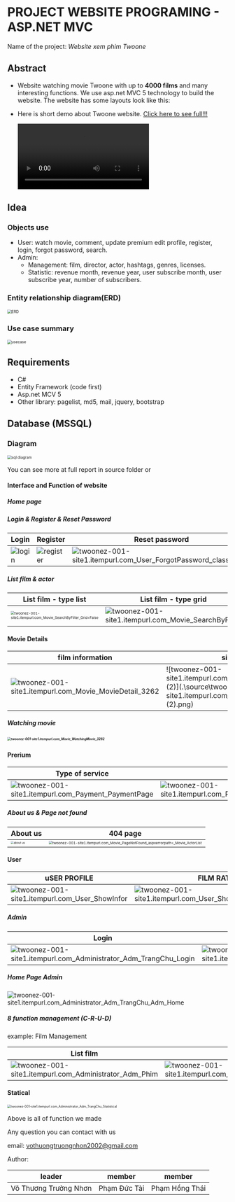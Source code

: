 # PROJECT WEBSITE PROGRAMING - ASP.NET MVC 

Name of the project: *Website xem phim Twoone*

## Abstract
- Website watching movie Twoone with up to **4000 films** and many interesting functions. We use asp.net MVC 5 technology to build the website. 
  The website has some layouts look like this:

- Here is short demo about Twoone website. [Click here to see full!!!](aa)

  <video src=".\source\short demo.mp4"></video>
## Idea

### Objects use

- User: watch movie, comment, update premium edit profile, register, login, forgot password, search.
- Admin: 
    - Management: film, director, actor, hashtags, genres, licenses.
    - Statistic: revenue month, revenue year, user subscribe month, user subscribe year, number of subscribers.

### Entity relationship diagram(ERD)

<img src=".\source\ERD.png" style="zoom:60%;" alt ="ERD"/>

### Use case summary

<img src=".\source\Usecasetq.png" style="zoom:60%" alt="usecase" />

## Requirements
- C# 
- Entity Framework (code first)
- Asp.net MCV 5
- Other library: pagelist, md5, mail, jquery, bootstrap
## Database (MSSQL)

### Diagram

<img src=".\source\sql.png" style="zoom:60%;" alt="sql diagram"/>

You can see more at full report in source folder or 

[**Click here!!!**]: ~/Source/fullreport.pdf	"Click here!!!"



#### Interface and Function of website

##### Home page

##### Login & Register & Reset Password

| Login                                                        | Register                                                     | Reset password                                               |
| ------------------------------------------------------------ | ------------------------------------------------------------ | ------------------------------------------------------------ |
| ![login](.\source\login.png) | ![register](.\source\register.png) | ![twoonez-001-site1.itempurl.com_User_ForgotPassword_class=small](.\source\twoonez-001-site1.itempurl.com_User_ForgotPassword_class=small.png) |

##### List film & actor

| List film - type list                                        | List film - type grid                                        | List actor                                                   |
| ------------------------------------------------------------ | ------------------------------------------------------------ | ------------------------------------------------------------ |
| <img src=".\source\twoonez-001-site1.itempurl.com_Movie_SearchByFilter_Grid=False.png" alt="twoonez-001-site1.itempurl.com_Movie_SearchByFilter_Grid=False" style="zoom:50%;" /> | <img src=".\source\twoonez-001-site1.itempurl.com_Movie_SearchByFilter.png" alt="twoonez-001-site1.itempurl.com_Movie_SearchByFilter"  /> | <img src=".\source\twoonez-001-site1.itempurl.com_Movie_ActorGrid.png" alt="twoonez-001-site1.itempurl.com_Movie_ActorGrid"  /> |

#### Movie Details

| film information                                             | similar film                                                 |
| ------------------------------------------------------------ | ------------------------------------------------------------ |
| ![twoonez-001-site1.itempurl.com_Movie_MovieDetail_3262](.\source\twoonez-001-site1.itempurl.com_Movie_MovieDetail_3262.png) | ![twoonez-001-site1.itempurl.com_Movie_MovieDetail_3262 (2)](.\source\twoonez-001-site1.itempurl.com_Movie_MovieDetail_3262 (2).png) |

##### Watching movie

##### <img src=".\source\twoonez-001-site1.itempurl.com_Movie_WatchingMovie_3262.png" alt="twoonez-001-site1.itempurl.com_Movie_WatchingMovie_3262" style="zoom: 50%;" />

#### Prerium

| Type of service                                              | type of payment                                              |
| ------------------------------------------------------------ | ------------------------------------------------------------ |
| ![twoonez-001-site1.itempurl.com_Payment_PaymentPage](.\source\twoonez-001-site1.itempurl.com_Payment_PaymentPage.png) | ![twoonez-001-site1.itempurl.com_Payment_ChonPhuongThucThanhToan_1](.\source\twoonez-001-site1.itempurl.com_Payment_ChonPhuongThucThanhToan_1.png) |

##### About us & Page not found

| About us                                                     | 404 page                                                     |
| ------------------------------------------------------------ | ------------------------------------------------------------ |
| <img src=".\source\about us.png" alt="about us" style="zoom:40%;" /> | <img src=".\source\twoonez-001-site1.itempurl.com_Movie_PageNotFound_aspxerrorpath=_Movie_ActorList.png" alt="twoonez-001-site1.itempurl.com_Movie_PageNotFound_aspxerrorpath=_Movie_ActorList" style="zoom:50%;" /> |

#### User

| uSER PROFILE                                                 | FILM RATED                                                   | CHANGE PASS                                                  |
| ------------------------------------------------------------ | ------------------------------------------------------------ | ------------------------------------------------------------ |
| ![twoonez-001-site1.itempurl.com_User_ShowInfor](.\source\twoonez-001-site1.itempurl.com_User_ShowInfor.png) | ![twoonez-001-site1.itempurl.com_User_ShowInfor_mode=favorite](.\source\twoonez-001-site1.itempurl.com_User_ShowInfor_mode=favorite.png) | ![twoonez-001-site1.itempurl.com_User_ShowInfor_mode=changepass](.\source\twoonez-001-site1.itempurl.com_User_ShowInfor_mode=changepass.png) |

##### Admin

| Login                                                        | Forget password                                              |
| ------------------------------------------------------------ | ------------------------------------------------------------ |
| ![twoonez-001-site1.itempurl.com_Administrator_Adm_TrangChu_Login](.\source\twoonez-001-site1.itempurl.com_Administrator_Adm_TrangChu_Login.png) | ![twoonez-001-site1.itempurl.com_Administrator_Adm_TrangChu_ForgotPassword](.\source\twoonez-001-site1.itempurl.com_Administrator_Adm_TrangChu_ForgotPassword.png) |

##### Home Page Admin

![twoonez-001-site1.itempurl.com_Administrator_Adm_TrangChu_Adm_Home](.\source\twoonez-001-site1.itempurl.com_Administrator_Adm_TrangChu_Adm_Home.png)

##### 8 function management (C-R-U-D)

example: Film Management

| List film                                                    | Delete                                                       | Create                                                       | Edit                                                         |
| ------------------------------------------------------------ | ------------------------------------------------------------ | ------------------------------------------------------------ | ------------------------------------------------------------ |
| ![twoonez-001-site1.itempurl.com_Administrator_Adm_Phim](.\source\twoonez-001-site1.itempurl.com_Administrator_Adm_Phim.png) | ![twoonez-001-site1.itempurl.com_Administrator_Adm_Phim_Delete_3262](.\source\twoonez-001-site1.itempurl.com_Administrator_Adm_Phim_Delete_3262.png) | ![twoonez-001-site1.itempurl.com_Administrator_Adm_Phim_Create](.\source\twoonez-001-site1.itempurl.com_Administrator_Adm_Phim_Create.png) | ![twoonez-001-site1.itempurl.com_Administrator_Adm_Phim_Edit_3262](.\source\twoonez-001-site1.itempurl.com_Administrator_Adm_Phim_Edit_3262.png) |

#### Statical

<img src=".\source\twoonez-001-site1.itempurl.com_Administrator_Adm_TrangChu_Statistical.png" alt="twoonez-001-site1.itempurl.com_Administrator_Adm_TrangChu_Statistical" style="zoom:50%;" />

Above is all of function we made

Any question you can contact with us

email: vothuongtruongnhon2002@gmail.com

Author:

| leader                | member       | member         |
| --------------------- | ------------ | -------------- |
| Võ Thương Trường Nhơn | Phạm Đức Tài | Phạm Hồng Thái |

